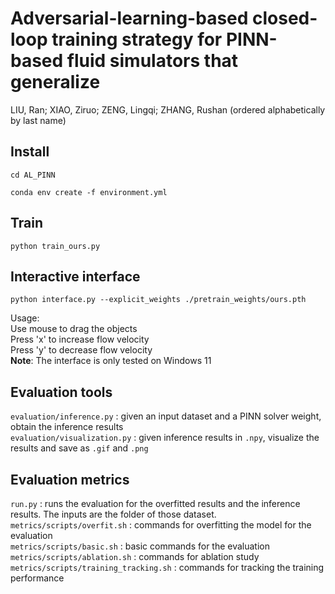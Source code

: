 # Adversarial-learning-based closed-loop training strategy for PINN-based fluid simulators that generalize
LIU, Ran; XIAO, Ziruo; ZENG, Lingqi; ZHANG, Rushan (ordered alphabetically by last name)

## Install
```
cd AL_PINN
```

```
conda env create -f environment.yml
```

## Train
```
python train_ours.py
```

## Interactive interface
```
python interface.py --explicit_weights ./pretrain_weights/ours.pth
```
Usage:\
    Use mouse to drag the objects\
    Press 'x' to increase flow velocity\
    Press 'y' to decrease flow velocity\
**Note**: The interface is only tested on Windows 11

## Evaluation tools

`evaluation/inference.py` : given an input dataset and a PINN solver weight, obtain the inference results\
`evaluation/visualization.py` : given inference results in `.npy`, visualize the results and save as `.gif` and `.png`
    
## Evaluation metrics
`run.py` : runs the evaluation for the overfitted results and the inference results. The inputs are the folder of those dataset.\
`metrics/scripts/overfit.sh` : commands for overfitting the model for the evaluation \
`metrics/scripts/basic.sh` : basic commands for the evaluation \
`metrics/scripts/ablation.sh` : commands for ablation study \
`metrics/scripts/training_tracking.sh` : commands for tracking the training performance
